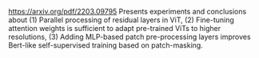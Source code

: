 https://arxiv.org/pdf/2203.09795
Presents experiments and conclusions about (1) Parallel processing of residual layers in ViT, (2) Fine-tuning attention weights is sufficient to adapt pre-trained ViTs to higher resolutions, (3) Adding MLP-based patch pre-processing layers improves Bert-like self-supervised training based on patch-masking. 